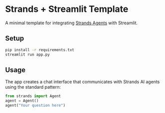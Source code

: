 # Strands + Streamlit Template

A minimal template for integrating [Strands Agents](https://strandsagents.com/latest/) with Streamlit.

## Setup

```bash
pip install -r requirements.txt
streamlit run app.py
```

## Usage

The app creates a chat interface that communicates with Strands AI agents using the standard pattern:

```python
from strands import Agent
agent = Agent()
agent("Your question here")
```